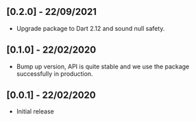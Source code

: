 ## [0.2.0] - 22/09/2021

* Upgrade package to Dart 2.12 and sound null safety.

## [0.1.0] - 22/02/2020

* Bump up version, API is quite stable and we use the package successfully in production.

## [0.0.1] - 22/02/2020

* Initial release
